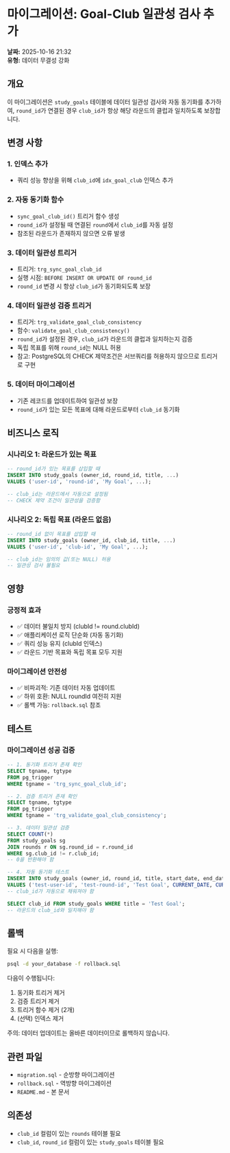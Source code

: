 # 마이그레이션: Goal-Club 일관성 검사 추가

**날짜:** 2025-10-16 21:32  
**유형:** 데이터 무결성 강화

## 개요

이 마이그레이션은 `study_goals` 테이블에 데이터 일관성 검사와 자동 동기화를 추가하여, `round_id`가 연결된 경우 `club_id`가 항상 해당 라운드의 클럽과 일치하도록 보장합니다.

## 변경 사항

### 1. 인덱스 추가

- 쿼리 성능 향상을 위해 `club_id`에 `idx_goal_club` 인덱스 추가

### 2. 자동 동기화 함수

- `sync_goal_club_id()` 트리거 함수 생성
- `round_id`가 설정될 때 연결된 `round`에서 `club_id`를 자동 설정
- 참조된 라운드가 존재하지 않으면 오류 발생

### 3. 데이터 일관성 트리거

- 트리거: `trg_sync_goal_club_id`
- 실행 시점: `BEFORE INSERT OR UPDATE OF round_id`
- `round_id` 변경 시 항상 `club_id`가 동기화되도록 보장

### 4. 데이터 일관성 검증 트리거

- 트리거: `trg_validate_goal_club_consistency`
- 함수: `validate_goal_club_consistency()`
- `round_id`가 설정된 경우, `club_id`가 라운드의 클럽과 일치하는지 검증
- 독립 목표를 위해 `round_id`는 NULL 허용
- 참고: PostgreSQL의 CHECK 제약조건은 서브쿼리를 허용하지 않으므로 트리거로 구현

### 5. 데이터 마이그레이션

- 기존 레코드를 업데이트하여 일관성 보장
- `round_id`가 있는 모든 목표에 대해 라운드로부터 `club_id` 동기화

## 비즈니스 로직

### 시나리오 1: 라운드가 있는 목표

```sql
-- round_id가 있는 목표를 삽입할 때
INSERT INTO study_goals (owner_id, round_id, title, ...)
VALUES ('user-id', 'round-id', 'My Goal', ...);

-- club_id는 라운드에서 자동으로 설정됨
-- CHECK 제약 조건이 일관성을 검증함
```

### 시나리오 2: 독립 목표 (라운드 없음)

```sql
-- round_id 없이 목표를 삽입할 때
INSERT INTO study_goals (owner_id, club_id, title, ...)
VALUES ('user-id', 'club-id', 'My Goal', ...);

-- club_id는 임의의 값(또는 NULL) 허용
-- 일관성 검사 불필요
```

## 영향

### 긍정적 효과

- ✅ 데이터 불일치 방지 (clubId != round.clubId)
- ✅ 애플리케이션 로직 단순화 (자동 동기화)
- ✅ 쿼리 성능 유지 (clubId 인덱스)
- ✅ 라운드 기반 목표와 독립 목표 모두 지원

### 마이그레이션 안전성

- ✅ 비파괴적: 기존 데이터 자동 업데이트
- ✅ 하위 호환: NULL roundId 여전히 지원
- ✅ 롤백 가능: `rollback.sql` 참조

## 테스트

### 마이그레이션 성공 검증

```sql
-- 1. 동기화 트리거 존재 확인
SELECT tgname, tgtype
FROM pg_trigger
WHERE tgname = 'trg_sync_goal_club_id';

-- 2. 검증 트리거 존재 확인
SELECT tgname, tgtype
FROM pg_trigger
WHERE tgname = 'trg_validate_goal_club_consistency';

-- 3. 데이터 일관성 검증
SELECT COUNT(*)
FROM study_goals sg
JOIN rounds r ON sg.round_id = r.round_id
WHERE sg.club_id != r.club_id;
-- 0을 반환해야 함

-- 4. 자동 동기화 테스트
INSERT INTO study_goals (owner_id, round_id, title, start_date, end_date)
VALUES ('test-user-id', 'test-round-id', 'Test Goal', CURRENT_DATE, CURRENT_DATE);
-- club_id가 자동으로 채워져야 함

SELECT club_id FROM study_goals WHERE title = 'Test Goal';
-- 라운드의 club_id와 일치해야 함
```

## 롤백

필요 시 다음을 실행:

```bash
psql -d your_database -f rollback.sql
```

다음이 수행됩니다:

1. 동기화 트리거 제거
2. 검증 트리거 제거
3. 트리거 함수 제거 (2개)
4. (선택) 인덱스 제거

주의: 데이터 업데이트는 올바른 데이터이므로 롤백하지 않습니다.

## 관련 파일

- `migration.sql` - 순방향 마이그레이션
- `rollback.sql` - 역방향 마이그레이션
- `README.md` - 본 문서

## 의존성

- `club_id` 컬럼이 있는 `rounds` 테이블 필요
- `club_id`, `round_id` 컬럼이 있는 `study_goals` 테이블 필요
